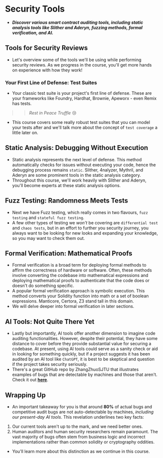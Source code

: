 # Security Tools
- ***Discover various smart contract auditing tools, including static analysis tools like Slither and Aderyn, fuzzing methods, formal verification, and AI.***

## Tools for Security Reviews
- Let's overview some of the tools we'll be using while performing security reviews. As we progress in the course, you'll get more hands on experience with how they work!

### Your First Line of Defense: Test Suites
- Your classic test suite is your project's first line of defense. These are your frameworks like Foundry, Hardhat, Brownie, Apeworx - even Remix has tests.

>> _Rest in Peace Truffle_ 😢

- This course covers some really robust test suites that you can model your tests after and we'll talk more about the concept of `test coverage` a little later on.

## Static Analysis: Debugging Without Execution
- Static analysis represents the next level of defense. This method automatically checks for issues without executing your code, hence the debugging process remains `static`. Slither, 4nalyzer, Mythril, and Aderyn are some prominent tools in the static analysis category.
- Throughout this course, we'll work heavily with Slither and Aderyn, you'll become experts at these static analysis options.

## Fuzz Testing: Randomness Meets Tests
- Next we have Fuzz testing, which really comes in two flavours, `fuzz testing` and `stateful fuzz testing`.
- A few other types of testing we _won't_ be covering are `differential test` and `chaos tests`, but in an effort to further you security journey, you always want to be looking for new looks and expanding your knowledge, so you may want to check them out.

## Formal Verification: Mathematical Proofs
- Formal verification is a broad term for deploying formal methods to affirm the correctness of hardware or software. Often, these methods involve converting the codebase into mathematical expressions and deploying mathematical proofs to authenticate that the code does or doesn't do something specific.
- A popular formal verification approach is symbolic execution. This method converts your Solidity function into math or a set of boolean expressions. Manticore, Certora, Z3 stand tall in this domain.
- We will delve deeper into formal verification in later sections.

## AI Tools: Not Quite There Yet
- Lastly but importantly, AI tools offer another dimension to imagine code auditing functionalities. However, despite their potential, they have some distance to cover before they provide substantial value for securing a codebase. At present, using AI tools could serve as a sanity check or aid in looking for something quickly, but if a project suggests it has been audited by an AI tool like `ChatGPT`, it is best to be skeptical and question if the project takes security seriously.
- There's a great GitHub repo by ZhangZhuoSJTU that illustrates examples of bugs that are detectable by machines and those that aren't. Check it out **[here](https://github.com/ZhangZhuoSJTU/Web3Bugs)**.

## Wrapping Up
- An important takeaway for you is that around **80%** of actual bugs and competitive audit bugs are not auto-detectable by machines, _including our present-day AI tools_. This revelation underlines two key facts:



1. Our current tools aren't up to the mark, and we need better ones.
2. Human auditors and human security researchers remain paramount. The vast majority of bugs often stem from business logic and incorrect implementations rather than common solidity or cryptography oddities.

- You'll learn more about this distinction as we continue in this course.
